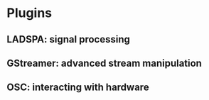 Plugins
=======

LADSPA: signal processing
-------------------------

GStreamer: advanced stream manipulation
---------------------------------------

OSC: interacting with hardware
------------------------------

